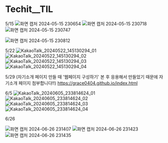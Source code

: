 # Techit__TIL
5/15
![화면 캡처 2024-05-15 230654](https://github.com/grace0404/Techit__TIL/assets/163657245/c6e1721b-b0e5-4b8c-b292-1ceeaec00ac2)
![화면 캡처 2024-05-15 230718](https://github.com/grace0404/Techit__TIL/assets/163657245/81f414ec-93a6-4c03-be6c-a40734c1546d)
![화면 캡처 2024-05-15 230747](https://github.com/grace0404/Techit__TIL/assets/163657245/116304aa-0bcc-45b3-9f71-c2c0f380d134)

![화면 캡처 2024-05-15 230812](https://github.com/grace0404/Techit__TIL/assets/163657245/4363128f-0870-4e94-8a48-ec461c209162)


5/22
![KakaoTalk_20240522_145130294_01](https://github.com/grace0404/Techit__TIL/assets/163657245/21a0984e-bd2a-4e92-94a5-897664d3e441)
![KakaoTalk_20240522_145130294_02](https://github.com/grace0404/Techit__TIL/assets/163657245/f4cb0114-24b8-48c8-9499-94a7e318daaa)
![KakaoTalk_20240522_145130294_03](https://github.com/grace0404/Techit__TIL/assets/163657245/9b0897c9-2ba4-43f2-bffa-89c9666bc51a)
![KakaoTalk_20240522_145130294_04](https://github.com/grace0404/Techit__TIL/assets/163657245/02666a6b-cea1-488c-8b3b-3fd7fac795b1)

5/29 
(자기소개 페이지 만들 때 '웹페이지 구성하기' 본 후 응용해서 만들었기 때문에 자기소개 페이지 첨부합니다!!)
https://grace0404.github.io/index.html

6/5
![KakaoTalk_20240605_233814624_01](https://github.com/grace0404/Techit__TIL/assets/163657245/8f9c2333-e3c5-4a74-a5ee-145c816b776a)
![KakaoTalk_20240605_233814624_02](https://github.com/grace0404/Techit__TIL/assets/163657245/32fd2e6b-e241-41a9-860e-1af0cf486c9d)
![KakaoTalk_20240605_233814624_03](https://github.com/grace0404/Techit__TIL/assets/163657245/08863c0b-b218-4e56-851f-390016e212c3)
![KakaoTalk_20240605_233814624_04](https://github.com/grace0404/Techit__TIL/assets/163657245/22dccd0e-e02d-472f-9cd9-d815379a1fdd)

6/26

![화면 캡처 2024-06-26 231407](https://github.com/grace0404/Techit__TIL/assets/163657245/b09e2aad-4a18-4841-8197-01cb6d005ee3)
![화면 캡처 2024-06-26 231423](https://github.com/grace0404/Techit__TIL/assets/163657245/20022f2f-00bb-46d0-9d5f-ab29ce42dfc9)
![화면 캡처 2024-06-26 231435](https://github.com/grace0404/Techit__TIL/assets/163657245/f4858a5a-f7bf-4284-92bc-15091ef1d680)
